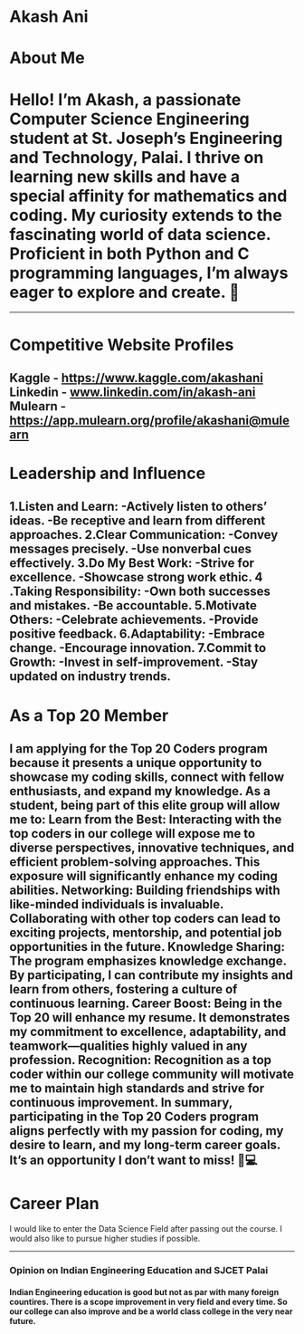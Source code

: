 # Akash Ani

# About Me


# Hello! I’m Akash, a passionate Computer Science Engineering student at St. Joseph’s Engineering and Technology, Palai. I thrive on learning new skills and have a special affinity for mathematics and coding. My curiosity extends to the fascinating world of data science. Proficient in both Python and C programming languages, I’m always eager to explore and create. 🚀
---

# Competitive Website Profiles
Kaggle - https://www.kaggle.com/akashani
Linkedin - www.linkedin.com/in/akash-ani
Mulearn - https://app.mulearn.org/profile/akashani@mulearn
---

# Leadership and Influence

 1.Listen and Learn:
-Actively listen to others’ ideas.
-Be receptive and learn from different approaches.
 2.Clear Communication:
-Convey messages precisely.
-Use nonverbal cues effectively.
 3.Do My Best Work:
-Strive for excellence.
-Showcase strong work ethic.
 4 .Taking Responsibility:
-Own both successes and mistakes.
-Be accountable.
 5.Motivate Others:
-Celebrate achievements.
-Provide positive feedback.
 6.Adaptability:
-Embrace change.
-Encourage innovation.
 7.Commit to Growth:
-Invest in self-improvement.
-Stay updated on industry trends.
---

# As a Top 20 Member

I am applying for the Top 20 Coders program because it presents a unique opportunity to showcase my coding skills, connect with fellow enthusiasts, and expand my knowledge. As a student, being part of this elite group will allow me to:
Learn from the Best: Interacting with the top coders in our college will expose me to diverse perspectives, innovative techniques, and efficient problem-solving approaches. This exposure will significantly enhance my coding abilities.
Networking: Building friendships with like-minded individuals is invaluable. Collaborating with other top coders can lead to exciting projects, mentorship, and potential job opportunities in the future.
Knowledge Sharing: The program emphasizes knowledge exchange. By participating, I can contribute my insights and learn from others, fostering a culture of continuous learning.
Career Boost: Being in the Top 20 will enhance my resume. It demonstrates my commitment to excellence, adaptability, and teamwork—qualities highly valued in any profession.
Recognition: Recognition as a top coder within our college community will motivate me to maintain high standards and strive for continuous improvement. In summary, participating in the Top 20 Coders program aligns perfectly with my passion for coding, my desire to learn, and my long-term career goals. It’s an opportunity I don’t want to miss! 🚀💻
---

# Career Plan

I would like to enter the Data Science Field after passing out the course. I would also like to pursue higher studies if possible.

---

### Opinion on Indian Engineering Education and SJCET Palai

#### Indian Engineering education is good but not as par with many foreign countires. There is a scope improvement in very field and every time. So our college can also improve and be a world class college in the very near future.

